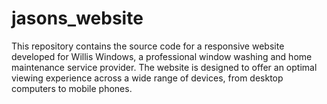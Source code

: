 # jasons_website
This repository contains the source code for a responsive website developed for Willis Windows, a professional window washing and home maintenance service provider. The website is designed to offer an optimal viewing experience across a wide range of devices, from desktop computers to mobile phones.
